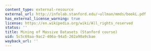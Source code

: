 ```yaml
---
content_type: external-resource
external_url: http://infolab.stanford.edu/~ullman/mmds/bookL.pdf
has_external_license_warning: true
license: https://en.wikipedia.org/wiki/All_rights_reserved
status: ''
title: Mining of Massive Datasets (Stanford course)
uid: 5c5c69aa-9ac2-406a-94a5-202a90a9cbae
wayback_url: ''
---
```

